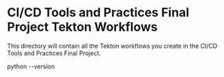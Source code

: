 # CI/CD Tools and Practices Final Project Tekton Workflows

This directory will contain all the Tekton workflows you create in the CI/CD Tools and Practices Final Project.

python --version
